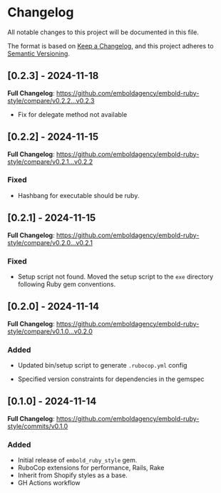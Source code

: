 # Changelog

All notable changes to this project will be documented in this file.

The format is based on [Keep a Changelog](https://keepachangelog.com/en/1.1.0/),
and this project adheres to [Semantic Versioning](https://semver.org/spec/v2.0.0.html).

## [0.2.3] - 2024-11-18

**Full Changelog**: https://github.com/emboldagency/embold-ruby-style/compare/v0.2.2...v0.2.3
- Fix for delegate method not available

## [0.2.2] - 2024-11-15

**Full Changelog**: https://github.com/emboldagency/embold-ruby-style/compare/v0.2.1...v0.2.2

### Fixed
- Hashbang for executable should be ruby.

## [0.2.1] - 2024-11-15

**Full Changelog**: https://github.com/emboldagency/embold-ruby-style/compare/v0.2.0...v0.2.1

### Fixed
- Setup script not found. Moved the setup script to the `exe` directory following Ruby gem conventions.

## [0.2.0] - 2024-11-14

**Full Changelog**: https://github.com/emboldagency/embold-ruby-style/compare/v0.1.0...v0.2.0

### Added
- Updated bin/setup script to generate `.rubocop.yml` config

- Specified version constraints for dependencies in the gemspec

## [0.1.0] - 2024-11-14

**Full Changelog**: https://github.com/emboldagency/embold-ruby-style/commits/v0.1.0

### Added
- Initial release of `embold_ruby_style` gem.
- RuboCop extensions for performance, Rails, Rake
- Inherit from Shopify styles as a base.
- GH Actions workflow
